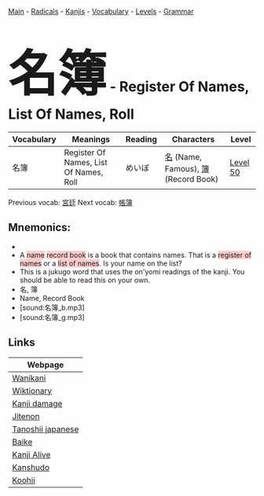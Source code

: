 <style> bigfont {font-size: 100px}</style>
[Main](../README.md) -
[Radicals](../radicals.md) -
[Kanjis](../kanjis.md) -
[Vocabulary](../vocabulary.md) -
[Levels](../levels.md) -
[Grammar](../grammar.md)
# <bigfont> 名簿</bigfont> - Register Of Names, List Of Names, Roll 

| Vocabulary | Meanings | Reading | Characters | Level |
| --- | --- | --- | --- | --- |
| 名簿 | Register Of Names, List Of Names, Roll | めいぼ |  [名](../kanjis/名.md) (Name, Famous), [簿](../kanjis/簿.md) (Record Book) | [Level 50](../levels/wk_level50.md) |

Previous vocab: [宮廷](宮廷.md) Next vocab: [帳簿](帳簿.md) 

## Mnemonics:

* 
* A <span style="background-color:#ffcccb"> name</span> <span style="background-color:#ffcccb"> record book</span> is a book that contains names. That is a <span style="background-color:#ffcccb"> register of names</span> or a <span style="background-color:#ffcccb"> list of names</span>. Is your name on the list?
* This is a jukugo word that uses the on'yomi readings of the kanji. You should be able to read this on your own.
* 名, 簿
* Name, Record Book
* [sound:名簿_b.mp3]
* [sound:名簿_g.mp3]


## Links 

| Webpage |
| --- |
| [Wanikani          ](https://www.wanikani.com/kanji/名簿) |
| [Wiktionary        ](https://en.wiktionary.org/wiki/名簿) |
| [Kanji damage      ](http://www.kanjidamage.com/kanji/search?utf8=✓&q=名簿) |
| [Jitenon           ](https://jitenon.com/kanji/名簿) |
| [Tanoshii japanese ](https://www.tanoshiijapanese.com/dictionary/kanji.cfm?k=名簿) |
| [Baike             ](https://baike.baidu.com/item/名簿) |
| [Kanji Alive       ](https://app.kanjialive.com/名簿) |
| [Kanshudo          ](https://www.kanshudo.com/searchmn?q=名簿) |
| [Koohii            ](https://kanji.koohii.com/study/kanji/名簿) |
